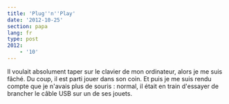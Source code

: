 ```yaml
---
title: 'Plug''n''Play'
date: '2012-10-25'
section: papa
lang: fr
type: post
2012:
    - '10'
---
```


Il voulait absolument taper sur le clavier de mon ordinateur, alors je me suis fâché. Du coup, il est parti jouer dans son coin. Et puis je me suis rendu compte que je n'avais plus de souris : normal, il était en train d'essayer de brancher le câble USB sur un de ses jouets.
